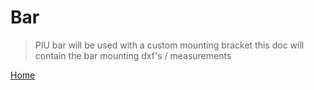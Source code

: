 # Bar  
>PIU bar will be used with a custom mounting bracket
this doc will contain the bar mounting dxf's / measurements  

[Home](https://github.com/Stormpegy/dancepad)   